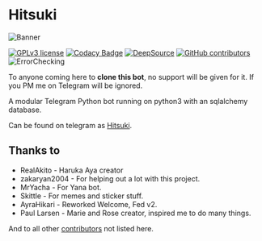 # Hitsuki

![Banner](https://telegra.ph/file/601541db4ff2286fd1096.jpg)
 
[![GPLv3 license](https://img.shields.io/badge/License-GPLv3-blue.svg)](http://perso.crans.org/besson/LICENSE.html)
[![Codacy Badge](https://app.codacy.com/project/badge/Grade/5636a47ec09a4c6ab4b64b9edbc9ba6c)](https://www.codacy.com/gh/HitsukiNetwork/Hitsuki?utm_source=github.com&amp;utm_medium=referral&amp;utm_content=HitsukiNetwork/Hitsuki&amp;utm_campaign=Badge_Grade)
[![DeepSource](https://static.deepsource.io/deepsource-badge-light-mini.svg)](https://deepsource.io/gh/HitsukiNetwork/Hitsuki/?ref=repository-badge)
[![GitHub contributors](https://img.shields.io/github/contributors/HitsukiNetwork/Hitsuki.svg)](https://GitHub.com/HitsukiNetwork/Hitsuki/graphs/contributors/)
![ErrorChecking](https://github.com/HitsukiNetwork/Hitsuki/workflows/ErrorChecking/badge.svg)

To anyone coming here to **clone this bot**, no support will be given for it. If you PM me on Telegram will be ignored.

A modular Telegram Python bot running on python3 with an sqlalchemy database.

Can be found on telegram as [Hitsuki](https://t.me/LordHitsuki_BOT).

## Thanks to

* RealAkito - Haruka Aya creator
* zakaryan2004 - For helping out a lot with this project.
* MrYacha - For Yana bot.
* Skittle - For memes and sticker stuff.
* AyraHikari - Reworked Welcome, Fed v2.
* Paul Larsen - Marie and Rose creator, inspired me to do many things.

And to all other [contributors](https://github.com/HitsukiNetwork/Hitsuki/graphs/contributors) not listed here.
